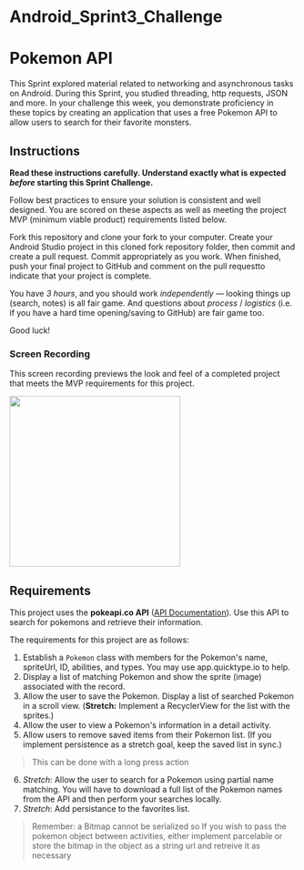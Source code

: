 # Android_Sprint3_Challenge
# Pokemon API

This Sprint explored material related to networking and asynchronous tasks on Android. During this Sprint, you studied threading, http requests, JSON and more. In your challenge this week, you demonstrate proficiency in these topics by creating an application that uses a free Pokemon API to allow users to search for their favorite monsters.

## Instructions

**Read these instructions carefully. Understand exactly what is expected _before_ starting this Sprint Challenge.**

Follow best practices to ensure your solution is consistent and well designed. You are scored on these aspects as well as meeting the project MVP (minimum viable product) requirements listed below.

Fork this repository and clone your fork to your computer. Create your Android Studio project in this cloned fork repository folder, then commit and create a pull request. Commit appropriately as you work. When finished, push your final project to GitHub and comment on the pull requestto indicate that your project is complete.

You have *3 hours*, and you should work *independently* — looking things up (search, notes) is all fair game. And questions about *process* / *logistics* (i.e. if you have a hard time opening/saving to GitHub) are fair game too.

Good luck!

### Screen Recording

This screen recording previews the look and feel of a completed project that meets the MVP requirements for this project.

<img src="https://github.com/LambdaSchool/Android_Sprint3_Challenge/blob/master/pokemonDemo.gif" width="300">

## Requirements

This project uses the **pokeapi.co API** ([API Documentation](https://pokeapi.co/docs/v2.html/#pokemon)). Use this API to search for pokemons and retrieve their information.

The requirements for this project are as follows:

1. Establish a `Pokemon` class with members for the Pokemon's name, spriteUrl, ID, abilities, and types. You may use app.quicktype.io to help.
2. Display a list of matching Pokemon and show the sprite (image) associated with the record.
3. Allow the user to save the Pokemon. Display a list of searched Pokemon in a scroll view. (**Stretch:** Implement a RecyclerView for the list with the sprites.)
4. Allow the user to view a Pokemon's information in a detail activity.
5. Allow users to remove saved items from their Pokemon list. (If you implement persistence as a stretch goal, keep the saved list in sync.)
> This can be done with a long press action

6. *Stretch*: Allow the user to search for a Pokemon using partial name matching. You will have to download a full list of the Pokemon names from the API and then perform your searches locally.
7. *Stretch*: Add persistance to the favorites list.

> Remember: a Bitmap cannot be serialized so If you wish to pass the pokemon object between activities, either implement parcelable or store the bitmap in the object as a string url and retreive it as necessary
